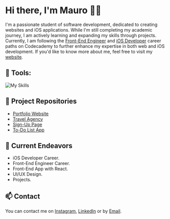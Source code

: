 # Hi there, I'm Mauro 👋🏻

I'm a passionate student of software development, dedicated to creating websites and iOS applications. While I'm still completing my academic journey, I am actively learning and expanding my skills through projects. Currently, I am following the [Front-End Engineer](https://www.codecademy.com/learn/paths/front-end-engineer-career-path) and [iOS Developer](https://www.codecademy.com/learn/paths/ios-developer) career paths on Codecademy to further enhance my expertise in both web and iOS development.
If you'd like to know more about me, feel free to visit my [website](https://mauromontane.me).

## 🔨 Tools:
![My Skills](https://skillicons.dev/icons?i=html,css,js,react,swift,figma,vscode,vercel)

## 📖 Project Repositories
- [Portfolio Website](https://github.com/mauromltn/portfolio-website)
- [Travel Agency](https://github.com/mauromltn/Travel-Agency)
- [Sign-Up Page](https://github.com/mauromltn/SignUp-Page)
- [To-Do List App](https://github.com/mauromltn/ToDoList)

## 🔭 Current Endeavors
- iOS Developer Career.
- Front-End Engineer Career.
- Front-End App with React.
- UI/UX Design.
- Projects.

## 📫 Contact
You can contact me on [Instagram](https://www.instagram.com/mauromontane/), [LinkedIn](https://www.linkedin.com/in/mauro-montane) or by [Email](mailto:dev.montane@gmail.com).

